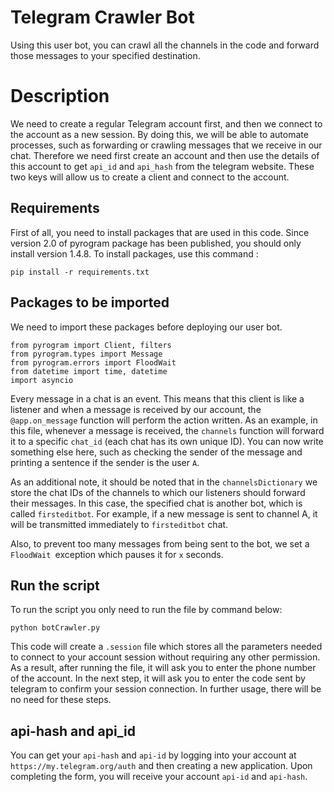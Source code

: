 # Telegram Crawler Bot
Using this user bot, you can crawl all the channels in the code and forward those messages to your specified destination.

# Description

We need to create a regular Telegram account first, and then we connect to the account as a new session. By doing this, we will be able to automate processes, such as forwarding or crawling messages that we receive in our chat. Therefore we need first create an account and then use the details of this account to get `api_id` and `api_hash` from the telegram website. These two keys will allow us to create a client and connect to the account.

## Requirements 

First of all, you need to install packages that are used in this code. Since version 2.0 of pyrogram package has been published, you should only install version 1.4.8.
To install packages, use this command :

```
pip install -r requirements.txt
```
## Packages to be imported

We need to import these packages before deploying our user bot.

```
from pyrogram import Client, filters
from pyrogram.types import Message
from pyrogram.errors import FloodWait
from datetime import time, datetime
import asyncio
```

Every message in a chat is an event. This means that this client is like a listener and when a message is received by our account, the `@app.on_message` function will perform the action written. As an example, in this file, whenever a message is received, the `channels` function will forward it to a specific `chat_id` (each chat has its own unique ID). You can now write something else here, such as checking the sender of the message and printing a sentence if the sender is the user `A`.

As an additional note, it should be noted that in the `channelsDictionary` we store the chat IDs of the channels to which our listeners should forward their messages. In this case, the specified chat is another bot, which is called `firsteditbot`. For example, if a new message is sent to channel A, it will be transmitted immediately to `firsteditbot` chat.

Also, to prevent too many messages from being sent to the bot, we set a `FloodWait `exception which pauses it for `x` seconds.

## Run the script

To run the script you only need to run the file by command below:

```
python botCrawler.py
```

This code will create a `.session` file which stores all the parameters needed to connect to your account session without requiring any other permission. As a result, after running the file, it will ask you to enter the phone number of the account. In the next step, it will ask you to enter the code sent by telegram to confirm your session connection. In further usage, there will be no need for these steps.

## api-hash and api_id

You can get your `api-hash` and `api-id` by logging into your account at `https://my.telegram.org/auth` and then creating a new application. Upon completing the form, you will receive your account `api-id` and `api-hash`.
